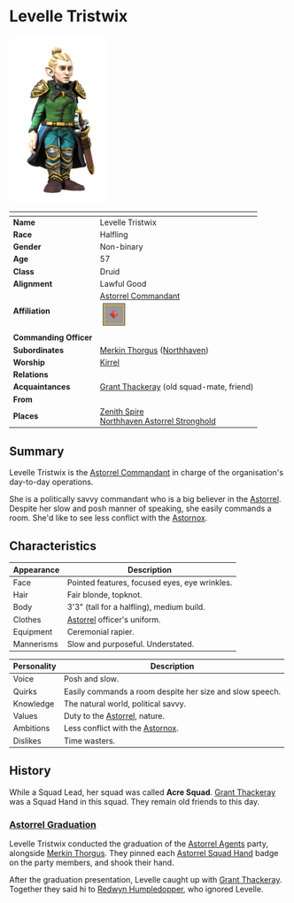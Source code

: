 # Levelle Tristwix

<img src="../../images/people/levelle-tristwix.png" height="300" />

| []() | |
| --- | --- |
| **Name** | Levelle Tristwix |
| **Race** | Halfling |
| **Gender** | Non-binary |
| **Age** | 57 |
| **Class** | Druid |
| **Alignment** | Lawful Good |
| **Affiliation** | [Astorrel Commandant](../civilisations/kingdom-of-astor/organisations/astorrel/ranks/8-commandant.md)<br /><img src="../../images/ranks/astorrel-8-commandant.png" height="50" /> |
| **Commanding Officer** | |
| **Subordinates** | [Merkin Thorgus](merkin-thorgus.md) ([Northhaven](../places/cities/northhaven.md)) |
| **Worship** | [Kirrel](../gods/gods/kirrel.md) |
| **Relations** | |
| **Acquaintances** | [Grant Thackeray](grant-thackeray.md) (old squad-mate, friend) |
| **From** | |
| **Places** | [Zenith Spire](../places/buildings/zenith-spire.md)<br />[Northhaven Astorrel Stronghold](../places/strongholds/northhaven-astorrel-stronghold.md) |

## Summary

Levelle Tristwix is the [Astorrel Commandant](../civilisations/kingdom-of-astor/organisations/astorrel/ranks/8-commandant.md) in charge of the organisation's day-to-day operations.

She is a politically savvy commandant who is a big believer in the [Astorrel](../civilisations/kingdom-of-astor/organisations/astorrel/astorrel.md). Despite her slow and posh manner of speaking, she easily commands a room. She'd like to see less conflict with the [Astornox](../civilisations/kingdom-of-astor/organisations/astornox.md).

## Characteristics

| Appearance | Description |
| --- | --- |
| Face | Pointed features, focused eyes, eye wrinkles. |
| Hair | Fair blonde, topknot. |
| Body | 3'3" (tall for a halfling), medium build. |
| Clothes | [Astorrel](../civilisations/kingdom-of-astor/organisations/astorrel/astorrel.md) officer's uniform. |
| Equipment | Ceremonial rapier. |
| Mannerisms | Slow and purposeful. Understated. |

| Personality | Description |
| --- | --- |
| Voice | Posh and slow. |
| Quirks | Easily commands a room despite her size and slow speech. |
| Knowledge | The natural world, political savvy. |
| Values | Duty to the [Astorrel](../civilisations/kingdom-of-astor/organisations/astorrel/astorrel.md), nature. |
| Ambitions | Less conflict with the [Astornox](../civilisations/kingdom-of-astor/organisations/astornox.md). |
| Dislikes | Time wasters. |

## History

While a Squad Lead, her squad was called **Acre Squad**. [Grant Thackeray](grant-thackeray.md) was a Squad Hand in this squad. They remain old friends to this day.

### [Astorrel Graduation](../../campaigns/astorrel-agents/storylines/astorrel-graduation.md)

Levelle Tristwix conducted the graduation of the [Astorrel Agents](../../campaigns/astorrel-agents/astorrel-agents.md) party, alongside [Merkin Thorgus](merkin-thorgus.md). They pinned each [Astorrel Squad Hand](../civilisations/kingdom-of-astor/organisations/astorrel/ranks/2-squad-hand.md) badge on the party members, and shook their hand.

After the graduation presentation, Levelle caught up with [Grant Thackeray](grant-thackeray.md). Together they said hi to [Redwyn Humpledopper](redywn-humpledopper.md), who ignored Levelle.
